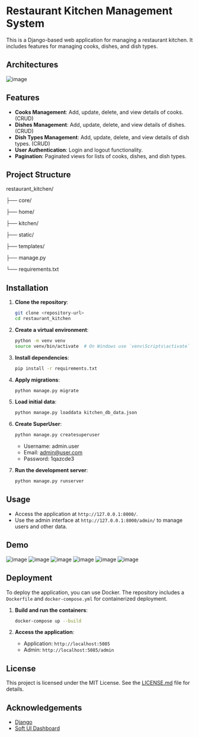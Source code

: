 # Restaurant Kitchen Management System

This is a Django-based web application for managing a restaurant kitchen. It includes features for managing cooks, dishes, and dish types.

## Architectures
![image](https://github.com/user-attachments/assets/3f887406-4a04-44a7-97df-2a1a43738cf8)


## Features

- **Cooks Management**: Add, update, delete, and view details of cooks. (CRUD)
- **Dishes Management**: Add, update, delete, and view details of dishes. (CRUD)
- **Dish Types Management**: Add, update, delete, and view details of dish types. (CRUD)
- **User Authentication**: Login and logout functionality.
- **Pagination**: Paginated views for lists of cooks, dishes, and dish types.

## Project Structure
restaurant_kitchen/ 

├── core/ 

├── home/ 

├── kitchen/ 

├── static/ 

├── templates/ 

├── manage.py 

└── requirements.txt


## Installation

1. **Clone the repository**:
    ```sh
    git clone <repository-url>
    cd restaurant_kitchen
    ```

2. **Create a virtual environment**:
    ```sh
    python -m venv venv
    source venv/bin/activate  # On Windows use `venv\Scripts\activate`
    ```

3. **Install dependencies**:
    ```sh
    pip install -r requirements.txt
    ```

4. **Apply migrations**:
    ```sh
    python manage.py migrate
    ```

5. **Load initial data**:
    ```sh
    python manage.py loaddata kitchen_db_data.json
    ```
    
6. **Create SuperUser**:
    ```sh
    python manage.py createsuperuser
    ```
    - Username: admin.user
    - Email: admin@user.com
    - Password: 1qazcde3
    
7. **Run the development server**:
    ```sh
    python manage.py runserver
    ```

## Usage

- Access the application at `http://127.0.0.1:8000/`.
- Use the admin interface at `http://127.0.0.1:8000/admin/` to manage users and other data.


## Demo
![image](https://github.com/user-attachments/assets/87ab60c5-0256-4922-8864-eaf19dc54d90)
![image](https://github.com/user-attachments/assets/825f2cd9-67ff-4087-be4c-a10ed49a8a6b)
![image](https://github.com/user-attachments/assets/6b35f5d7-3b99-48ca-b351-ee95fa585533)
![image](https://github.com/user-attachments/assets/7994bb0c-5f55-4bac-a5dd-7a092623ac9f)
![image](https://github.com/user-attachments/assets/f7318073-da41-4f20-a987-08e9809ca832)
![image](https://github.com/user-attachments/assets/f64d1b6d-bc94-4a2e-995e-fff6431e00d1)




## Deployment

To deploy the application, you can use Docker. The repository includes a `Dockerfile` and `docker-compose.yml` for containerized deployment.

1. **Build and run the containers**:
    ```sh
    docker-compose up --build
    ```

2. **Access the application**:
    - Application: `http://localhost:5085`
    - Admin: `http://localhost:5085/admin`

## License

This project is licensed under the MIT License. See the [LICENSE.md](django-soft-ui-dashboard/LICENSE.md) file for details.

## Acknowledgements

- [Django](https://www.djangoproject.com/)
- [Soft UI Dashboard](https://app-generator.dev/product/soft-ui-dashboard/django/)
